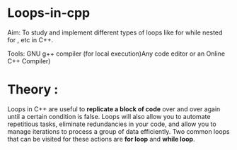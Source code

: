 # Loops-in-cpp

Aim: To study and implement different types of loops like for while nested for , etc in C++.

Tools: GNU g++ compiler (for local execution)Any code editor or an Online C++ Compiler)

# Theory : 

Loops in C++ are useful to **replicate a block of code** over and over again until a certain condition is false. Loops will also allow you to automate repetitious tasks, eliminate redundancies in your code, and allow you to manage iterations to process a group of data efficiently. Two common loops that can be visited for these actions are **for loop** and **while loop**.



